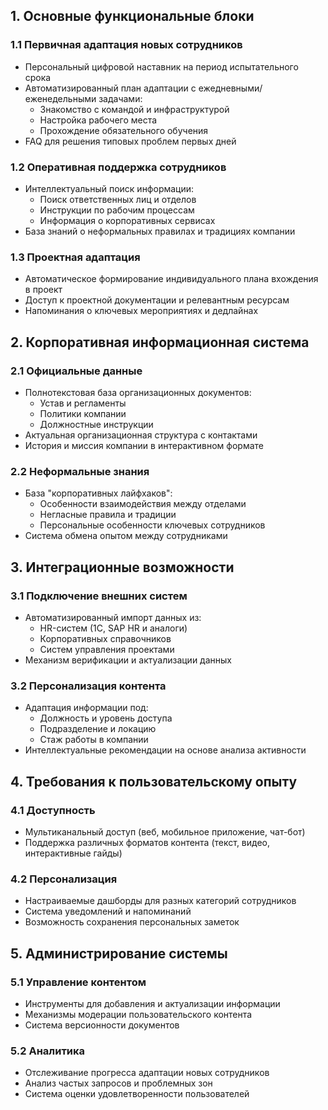 ## 1. Основные функциональные блоки

### 1.1 Первичная адаптация новых сотрудников
- Персональный цифровой наставник на период испытательного срока
- Автоматизированный план адаптации с ежедневными/еженедельными задачами:
  - Знакомство с командой и инфраструктурой
  - Настройка рабочего места
  - Прохождение обязательного обучения
- FAQ для решения типовых проблем первых дней

### 1.2 Оперативная поддержка сотрудников
- Интеллектуальный поиск информации:
  - Поиск ответственных лиц и отделов
  - Инструкции по рабочим процессам
  - Информация о корпоративных сервисах
- База знаний о неформальных правилах и традициях компании

### 1.3 Проектная адаптация
- Автоматическое формирование индивидуального плана вхождения в проект
- Доступ к проектной документации и релевантным ресурсам
- Напоминания о ключевых мероприятиях и дедлайнах

## 2. Корпоративная информационная система

### 2.1 Официальные данные
- Полнотекстовая база организационных документов:
  - Устав и регламенты
  - Политики компании
  - Должностные инструкции
- Актуальная организационная структура с контактами
- История и миссия компании в интерактивном формате

### 2.2 Неформальные знания
- База "корпоративных лайфхаков":
  - Особенности взаимодействия между отделами
  - Негласные правила и традиции
  - Персональные особенности ключевых сотрудников
- Система обмена опытом между сотрудниками

## 3. Интеграционные возможности

### 3.1 Подключение внешних систем
- Автоматизированный импорт данных из:
  - HR-систем (1С, SAP HR и аналоги)
  - Корпоративных справочников
  - Систем управления проектами
- Механизм верификации и актуализации данных

### 3.2 Персонализация контента
- Адаптация информации под:
  - Должность и уровень доступа
  - Подразделение и локацию
  - Стаж работы в компании
- Интеллектуальные рекомендации на основе анализа активности

## 4. Требования к пользовательскому опыту

### 4.1 Доступность
- Мультиканальный доступ (веб, мобильное приложение, чат-бот)
- Поддержка различных форматов контента (текст, видео, интерактивные гайды)

### 4.2 Персонализация
- Настраиваемые дашборды для разных категорий сотрудников
- Система уведомлений и напоминаний
- Возможность сохранения персональных заметок

## 5. Администрирование системы

### 5.1 Управление контентом
- Инструменты для добавления и актуализации информации
- Механизмы модерации пользовательского контента
- Система версионности документов

### 5.2 Аналитика
- Отслеживание прогресса адаптации новых сотрудников
- Анализ частых запросов и проблемных зон
- Система оценки удовлетворенности пользователей